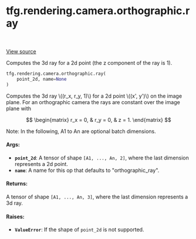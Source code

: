<div itemscope itemtype="http://developers.google.com/ReferenceObject">
<meta itemprop="name" content="tfg.rendering.camera.orthographic.ray" />
<meta itemprop="path" content="Stable" />
</div>

# tfg.rendering.camera.orthographic.ray

<!-- Insert buttons and diff -->

<table class="tfo-notebook-buttons tfo-api" align="left">
</table>

<a target="_blank" href="https://github.com/tensorflow/graphics/blob/master/tensorflow_graphics/rendering/camera/orthographic.py">View source</a>



Computes the 3d ray for a 2d point (the z component of the ray is 1).

```python
tfg.rendering.camera.orthographic.ray(
    point_2d, name=None
)
```



<!-- Placeholder for "Used in" -->

Computes the 3d ray \\((r_x, r_y, 1)\\) for a 2d point \\((x', y')\\) on the
image plane. For an orthographic camera the rays are constant over the image
plane with

$$
\begin{matrix}
r_x = 0, & r_y = 0, & z = 1.
\end{matrix}
$$

Note: In the following, A1 to An are optional batch dimensions.

#### Args:


* <b>`point_2d`</b>: A tensor of shape `[A1, ..., An, 2]`, where the last dimension
  represents a 2d point.
* <b>`name`</b>: A name for this op that defaults to "orthographic_ray".


#### Returns:

A tensor of shape `[A1, ..., An, 3]`, where the last dimension represents
a 3d ray.



#### Raises:


* <b>`ValueError`</b>: If the shape of `point_2d` is not supported.